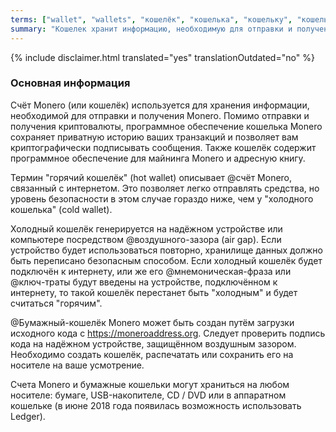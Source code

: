 ```yaml
---
terms: ["wallet", "wallets", "кошелёк", "кошелька", "кошельку", "кошельком"]
summary: "Кошелек хранит информацию, необходимую для отправки и получения Monero"
---
```


{% include disclaimer.html translated="yes" translationOutdated="no" %}
### Основная информация

Счёт Monero (или кошелёк) используется для хранения информации, необходимой для отправки и получения Monero. Помимо отправки и получения криптовалюты, программное обеспечение кошелька Monero сохраняет приватную историю ваших транзакций и позволяет вам криптографически подписывать сообщения. Также кошелёк содержит программное обеспечение для майнинга Monero и адресную книгу.

Термин "горячий кошелёк" (hot wallet) описывает @счёт Monero, связанный с интернетом. Это позволяет легко отправлять средства, но уровень безопасности в этом случае гораздо ниже, чем у "холодного кошелька" (cold wallet).

Холодный кошелёк генерируется на надёжном устройстве или компьютере посредством @воздушного-зазора (air gap). Если устройство будет использоваться повторно, хранилище данных должно быть переписано безопасным способом. Если холодный кошелёк будет подключён к интернету, или же его @мнемоническая-фраза или @ключ-траты будут введены на устройстве, подключённом к интернету, то такой кошелёк перестанет быть "холодным" и будет считаться "горячим".

@Бумажный-кошелёк Monero может быть создан путём загрузки исходного кода с https://moneroaddress.org. Следует проверить подпись кода на надёжном устройстве, защищённом воздушным зазором. Необходимо создать кошелёк, распечатать или сохранить его на носителе на ваше усмотрение.

Счета Monero и бумажные кошельки могут храниться на любом носителе: бумаге, USB-накопителе, CD / DVD или в аппаратном кошельке (в июне 2018 года появилась возможность использовать Ledger).
